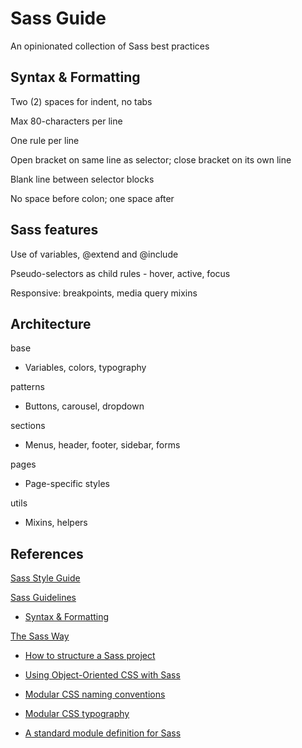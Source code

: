 # Sass Guide

An opinionated collection of Sass best practices

## Syntax & Formatting

Two (2) spaces for indent, no tabs

Max 80-characters per line

One rule per line

Open bracket on same line as selector; close bracket on its own line

Blank line between selector blocks

No space before colon; one space after

## Sass features

Use of variables, @extend and @include

Pseudo-selectors as child rules - hover, active, focus

Responsive: breakpoints, media query mixins

## Architecture

base

  - Variables, colors, typography

patterns

  - Buttons, carousel, dropdown

sections

  - Menus, header, footer, sidebar, forms

pages

  - Page-specific styles

utils

  - Mixins, helpers

## References

[Sass Style Guide](https://css-tricks.com/sass-style-guide/)

[Sass Guidelines](http://sass-guidelin.es)

- [Syntax & Formatting](http://sass-guidelin.es/#syntax--formatting)

[The Sass Way](http://thesassway.com/)

- [How to structure a Sass project](http://thesassway.com/beginner/how-to-structure-a-sass-project)

- [Using Object-Oriented CSS with Sass](http://thesassway.com/intermediate/using-object-oriented-css-with-sass)

- [Modular CSS naming conventions](http://thesassway.com/advanced/modular-css-naming-conventions)

- [Modular CSS typography](http://thesassway.com/advanced/modular-css-typography)

- [A standard module definition for Sass](http://thesassway.com/intermediate/a-standard-module-definition-for-sass)
